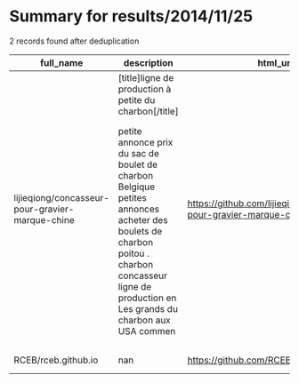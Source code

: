 
# Summary for results/2014/11/25
    
2 records found after deduplication

| full_name | description | html_url | matched_list | matched_count | pushed_at | size | stargazers_count | language | forks_count | vul_ids |
|-------------------------------------------------|------------------------------------------------------------------------------------------------------------------------------------------------------------------------------------------------------------------------------------------------------------------|--------------------------------------------------------------------|----------------|-----------------|---------------------------|--------|--------------------|------------|---------------|-----------|
| lijieqiong/concasseur-pour-gravier-marque-chine | [title]ligne de production &#224; petite du charbon[/title] <p> petite annonce prix du sac de boulet de charbon Belgique petites annonces acheter des boulets de charbon poitou . charbon concasseur ligne de production en Les grands du charbon aux USA commen | https://github.com/lijieqiong/concasseur-pour-gravier-marque-chine | ['exploit'] | 1 | 2014-11-25 07:09:52+00:00 | 0 | 0 | nan | 0 | [] |
| RCEB/rceb.github.io | nan | https://github.com/RCEB/rceb.github.io | ['rce'] | 1 | 2014-11-25 13:27:56+00:00 | 116 | 0 | nan | 0 | [] |
